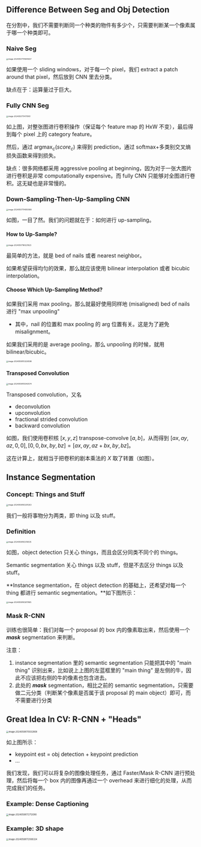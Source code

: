 ## Difference Between Seg and Obj Detection

在分割中，我们不需要判断同一个种类的物件有多少个，只需要判断某一个像素属于哪一个种类即可。

### Naive Seg

<img src="https://gitlab.com/mtdickens1998/mtd-images/-/raw/main/img/2024/05/7_17_47_34_202405071747762.png" alt="image-20240507174645837" style="zoom:33%;" />

如果使用一个 sliding windows，对于每一个 pixel，我们 extract a patch around that pixel，然后放到 CNN 里去分类。

缺点在于：运算量过于巨大。

### Fully CNN Seg 

<img src="https://gitlab.com/mtdickens1998/mtd-images/-/raw/main/img/2024/05/7_17_47_13_202405071747570.png" alt="image-20240507174710161" style="zoom:33%;" />

如上图，对整张图进行卷积操作（保证每个 feature map 的 HxW 不变），最后得到每个 pixel 上的 category feature。

然后，通过 $\mathop{\arg\max}_c (score_c)$ 来得到 prediction，通过 softmax+多类别交叉熵损失函数来得到损失。

缺点：很多网络都采用 aggressive pooling at beginning，因为对于一张大图片进行卷积是非常 computationally expensive。而 fully CNN 只能够对全图进行卷积。这无疑也是非常慢的。

### Down-Sampling-Then-Up-Sampling CNN

<img src="https://gitlab.com/mtdickens1998/mtd-images/-/raw/main/img/2024/05/7_17_49_54_202405071749503.png" alt="image-20240507174950089" style="zoom: 33%;" />

如图，一目了然。我们的问题就在于：如何进行 up-sampling。

#### How to Up-Sample?

<img src="https://gitlab.com/mtdickens1998/mtd-images/-/raw/main/img/2024/05/7_20_32_59_202405072032727.png" alt="image-20240507180221823" style="zoom: 33%;" />

最简单的方法，就是 bed of nails 或者 nearest neighbor。

如果希望获得均匀的效果，那么就应该使用 bilinear interpolation 或者 bicubic interpolation。

#### Choose Which Up-Sampling Method?

如果我们采用 max pooling，那么就最好使用同样地 (misaligned) bed of nails 进行 "max unpooling"

-  其中，nail 的位置和 max pooling 的 arg 位置有关。这是为了避免 misalignment。

如果我们采用的是 average pooling，那么 unpooling 的时候，就用 bilinear/bicubic。

<img src="https://gitlab.com/mtdickens1998/mtd-images/-/raw/main/img/2024/05/8_15_32_29_202405081532870.png" alt="image-20240508153226596" style="zoom:33%;" />

#### Transposed Convolution

<img src="https://gitlab.com/mtdickens1998/mtd-images/-/raw/main/img/2024/05/8_15_50_49_202405081550301.png" alt="image-20240508155042574" style="zoom: 33%;" />

Transposed convolution，又名

- deconvolution
- upconvolution
- fractional strided convolution
- backward convolution

如图，我们使用卷积核 $[x,y,z]$ transpose-convolve $[a,b]$，从而得到 $[ax,ay,az,0,0],[0,0,bx,by,bz] = [ax,ay,az+bx,by,bz]$。

这在计算上，就相当于把卷积的剧本乘法的 $X$ 取了转置（如图）。

## Instance Segmentation

### Concept: Things and Stuff

<img src="https://gitlab.com/mtdickens1998/mtd-images/-/raw/main/img/2024/05/8_16_32_5_202405081632589.png" alt="image-20240508163201263" style="zoom: 33%;" />

我们一般将事物分为两类，即 thing 以及 stuff。

### Definition

<img src="https://gitlab.com/mtdickens1998/mtd-images/-/raw/main/img/2024/05/8_16_33_19_202405081633578.png" alt="image-20240508163316535" style="zoom:33%;" />

如图，object detection 只关心 things，而且会区分同类不同个的 things。

Semantic segmentation 关心 things 以及 stuff，但是不去区分 things 以及 stuff。

**Instance segmentation，在 object detection 的基础上，还希望对每一个 thing 都进行 semantic segmentation。**如下图所示：

<img src="https://gitlab.com/mtdickens1998/mtd-images/-/raw/main/img/2024/05/8_16_36_20_202405081636597.png" alt="image-20240508163617865" style="zoom:33%;" />

### Mask R-CNN

训练也很简单：我们对每一个 proposal 的 box 内的像素取出来，然后使用一个 ***mask*** segmentation 来判断。

注意：

1. instance segmentation 里的 semantic segmentation 只能把其中的 "main thing" 识别出来，比如说上上图的左蓝框里的 "main thing" 是左侧的牛，因此不应该把右侧的牛的像素也包含进去。
2. 此处的 ***mask*** segmentation，相比之前的 semantic segmentation，只需要做二元分类（判断某个像素是否属于该 proposal 的 main object）即可，而不需要进行分类

## Great Idea In CV: R-CNN + "Heads"

<img src="https://gitlab.com/mtdickens1998/mtd-images/-/raw/main/img/2024/05/8_17_0_36_202405081700174.png" alt="image-20240508170032808" style="zoom:40%;" />

如上图所示：

- keypoint est = obj detection + keypoint prediction
- ...

我们发现，我们可以将复杂的图像处理任务，通过 Faster/Mask R-CNN 进行预处理，然后将每一个 box 内的图像再通过一个 overhead 来进行细化的处理，从而完成我们的任务。

### Example: Dense Captioning

<img src="https://gitlab.com/mtdickens1998/mtd-images/-/raw/main/img/2024/05/8_17_27_19_202405081727968.png" alt="image-20240508172712090" style="zoom:40%;" />

### Example: 3D shape

<img src="https://gitlab.com/mtdickens1998/mtd-images/-/raw/main/img/2024/05/8_17_29_42_202405081729439.png" alt="image-20240508172936324" style="zoom:40%;" />
